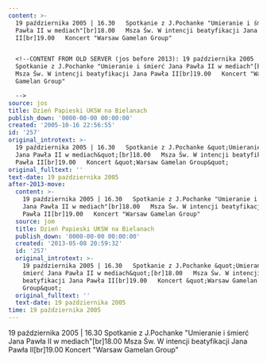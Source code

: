 ```yaml
---
content: >-
  19 października 2005 | 16.30   Spotkanie z J.Pochanke "Umieranie i śmierć Jana
  Pawła II w mediach"[br]18.00   Msza Św. W intencji beatyfikacji Jana Pawła
  II[br]19.00   Koncert "Warsaw Gamelan Group"


  <!--CONTENT FROM OLD SERVER (jos before 2013): 19 października 2005 | 16.30  
  Spotkanie z J.Pochanke "Umieranie i śmierć Jana Pawła II w mediach"[br]18.00  
  Msza Św. W intencji beatyfikacji Jana Pawła II[br]19.00   Koncert "Warsaw
  Gamelan Group"

  -->
source: jos
title: Dzień Papieski UKSW na Bielanach
publish_down: '0000-00-00 00:00:00'
created: '2005-10-16 22:56:55'
id: '257'
original_introtext: >-
  19 października 2005 | 16.30   Spotkanie z J.Pochanke &quot;Umieranie i śmierć
  Jana Pawła II w mediach&quot;[br]18.00   Msza Św. W intencji beatyfikacji Jana
  Pawła II[br]19.00   Koncert &quot;Warsaw Gamelan Group&quot;
original_fulltext: ''
text-date: 19 października 2005
after-2013-move:
  content: >-
    19 października 2005 | 16.30   Spotkanie z J.Pochanke "Umieranie i śmierć
    Jana Pawła II w mediach"[br]18.00   Msza Św. W intencji beatyfikacji Jana
    Pawła II[br]19.00   Koncert "Warsaw Gamelan Group"
  source: jom
  title: Dzień Papieski UKSW na Bielanach
  publish_down: '0000-00-00 00:00:00'
  created: '2013-05-08 20:59:32'
  id: '257'
  original_introtext: >-
    19 października 2005 | 16.30   Spotkanie z J.Pochanke &quot;Umieranie i
    śmierć Jana Pawła II w mediach&quot;[br]18.00   Msza Św. W intencji
    beatyfikacji Jana Pawła II[br]19.00   Koncert &quot;Warsaw Gamelan
    Group&quot;
  original_fulltext: ''
  text-date: 19 października 2005
time: 19 października 2005
---
```

19 października 2005 | 16.30   Spotkanie z J.Pochanke "Umieranie i śmierć Jana Pawła II w mediach"[br]18.00   Msza Św. W intencji beatyfikacji Jana Pawła II[br]19.00   Koncert "Warsaw Gamelan Group"

<!--CONTENT FROM OLD SERVER (jos before 2013): 19 października 2005 | 16.30   Spotkanie z J.Pochanke "Umieranie i śmierć Jana Pawła II w mediach"[br]18.00   Msza Św. W intencji beatyfikacji Jana Pawła II[br]19.00   Koncert "Warsaw Gamelan Group"
-->

<!--{{json:{"created_date":"2005-10-16 22:56:55","publish_down":"0000-00-00 00:00:00","id":"257"}}}-->